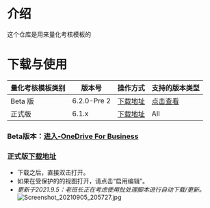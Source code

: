 # 介绍
这个仓库是用来量化考核模板的

# 下载与使用
| 量化考核模板类别 | 版本号         | 操作方式                                                                                                                                             | 支持的版本类型 |
|----------|-------------|--------------------------------------------------------------------------------------------------------------------------------------------------|---------|
| Beta 版   | 6.2.0-Pre 2 | [下载地址](https://laobanzhang-my.sharepoint.com/:f:/g/personal/zmh_laobanzhang_onmicrosoft_com/EnaQmX1ChYpOiGNIQY-HeR8Bxg5W7ouSKy6JLmPYNBtD3g?e=xFoSHT) | [点击查看](http://gitee.com/liubanlaobanzhang/lianghuakaohe/beta.md)     |
| 正式版      | 6.1.x       | [下载地址](https://gitee.com/liubanlaobanzhang/lianghuakaohe/releases)                                                                                   | All     |


### Beta版本：[进入-OneDrive For Business](https://laobanzhang-my.sharepoint.com/:f:/g/personal/zmh_laobanzhang_onmicrosoft_com/EnaQmX1ChYpOiGNIQY-HeR8Bxg5W7ouSKy6JLmPYNBtD3g?e=xFoSHT)
### 正式版[下载地址](https://gitee.com/laobanzhang1/lianghuakaohe/releases/)
- 下载之后，直接双击打开。
- 如果在受保护的的视图打开，请点击“启用编辑”。
- _更新于2021.9.5：老班长正在考虑使用批处理脚本进行自动下载/更新。_ 
![](https://images.gitee.com/uploads/images/2021/0905/205810_1c5292e9_9090532.jpeg "Screenshot_20210905_205727.jpg")